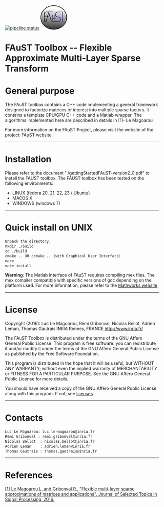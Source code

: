 [![pipeline status](https://gitlab.inria.fr/faustgrp/faust/badges/hakim_branch/pipeline.svg)](https://gitlab.inria.fr/faustgrp/faust/commits/hakim_branch)
![FAµST Logo](./gen_doc/images/logo.png)

# FAuST Toolbox -- Flexible Approximate Multi-Layer Sparse Transform


General purpose
===============

The FAuST toolbox contains a C++ code implementing a general framework
designed to factorize matrices of interest into multiple sparse factors.
It contains a template CPU/GPU C++ code and a Matlab wrapper.
The algorithms implemented here are described in details in [1]- Le Magoarou

For more information on the FAuST Project, please visit the website of the
project: [FAµST website](http://faust.inria.fr)

---

Installation
============

Please refer to the document "./gettingStartedFAuST-version2_0.pdf"
to install the FAUST toolbox.
The FAUST toolbox has been tested on the following environments:
- LINUX (fedora 20, 21, 22, 23 / Ubuntu)
- MACOS X
- WINDOWS (windows 7)

---

Quick install on UNIX
=====================

	Unpack the directory.
	mkdir ./build
	cd ./build
	cmake .. OR ccmake .. (with Graphical User Interface)
	make
	make install

**Warning**:
The Matlab interface of FAuST requires compiling mex files. The mex compiler
compatible with specific versions of gcc depending on the platform used.
For more information, please refer to the [Mathworks website](http://fr.mathworks.com/support/compilers/R2016a/index.html).

---

License
========

Copyright (2016):          Luc Le Magoarou, Remi Gribonval,
                      Nicolas Bellot, Adrien Leman, Thomas Gautrais
                                INRIA Rennes, FRANCE
                                http://www.inria.fr/

The FAuST Toolbox is distributed under the terms of the GNU Affero General
Public License.
This program is free software: you can redistribute it and/or modify
it under the terms of the GNU Affero General Public License as published by
the Free Software Foundation.

This program is distributed in the hope that it will be useful, but WITHOUT
ANY WARRANTY; without even the implied warranty of MERCHANTABILITY or
FITNESS FOR A PARTICULAR PURPOSE.  See the GNU Affero General Public
License for more details.

You should have received a copy of the GNU Affero General Public License
along with this program.  If not, see [licenses](http://www.gnu.org/licenses/).

---

Contacts
========
	Luc Le Magoarou: luc.le-magoarou@inria.fr
	Remi Gribonval : remi.gribonval@inria.fr
	Nicolas Bellot  : nicolas.bellot@inria.fr
	Adrien Leman    : adrien.leman@inria.fr
	Thomas Gautrais : thomas.gautrais@inria.fr
---

References
==========

[1]	[Le Magoarou L. and Gribonval R., "Flexible multi-layer sparse
	approximations of matrices and applications", Journal of Selected
	Topics in Signal Processing, 2016.](https://hal.archives-ouvertes.fr/hal-01167948v1)

